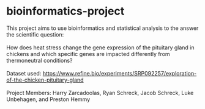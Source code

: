# bioinformatics-project
This project aims to use bioinformatics and statistical analysis to the answer the scientific question: <br><br>How does heat stress change the gene expression of the pituitary gland in chickens and which specific genes are impacted differently from thermoneutral conditions?
<br><br>Dataset used: https://www.refine.bio/experiments/SRP092257/exploration-of-the-chicken-pituitary-gland
<br><br>Project Members: Harry Zarcadoolas, Ryan Schreck, Jacob Schreck, Luke Unbehagen, and Preston Hemmy
